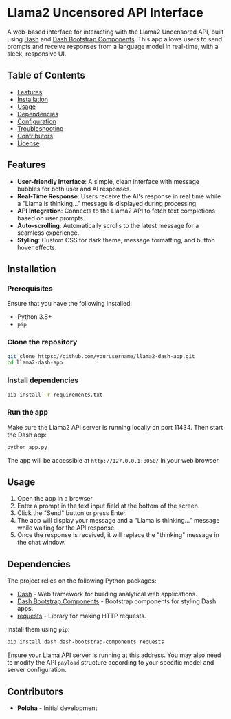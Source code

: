 
# Llama2 Uncensored API Interface

A web-based interface for interacting with the Llama2 Uncensored API, built using [Dash](https://plotly.com/dash/) and [Dash Bootstrap Components](https://dash-bootstrap-components.opensource.faculty.ai/). This app allows users to send prompts and receive responses from a language model in real-time, with a sleek, responsive UI.

## Table of Contents
- [Features](#features)
- [Installation](#installation)
- [Usage](#usage)
- [Dependencies](#dependencies)
- [Configuration](#configuration)
- [Troubleshooting](#troubleshooting)
- [Contributors](#contributors)
- [License](#license)

## Features
- **User-friendly Interface**: A simple, clean interface with message bubbles for both user and AI responses.
- **Real-Time Response**: Users receive the AI's response in real time while a "Llama is thinking..." message is displayed during processing.
- **API Integration**: Connects to the Llama2 API to fetch text completions based on user prompts.
- **Auto-scrolling**: Automatically scrolls to the latest message for a seamless experience.
- **Styling**: Custom CSS for dark theme, message formatting, and button hover effects.

## Installation

### Prerequisites
Ensure that you have the following installed:
- Python 3.8+
- `pip`

### Clone the repository
```bash
git clone https://github.com/yourusername/llama2-dash-app.git
cd llama2-dash-app
```

### Install dependencies
```bash
pip install -r requirements.txt
```

### Run the app
Make sure the Llama2 API server is running locally on port 11434. Then start the Dash app:
```bash
python app.py
```

The app will be accessible at `http://127.0.0.1:8050/` in your web browser.

## Usage
1. Open the app in a browser.
2. Enter a prompt in the text input field at the bottom of the screen.
3. Click the "Send" button or press Enter.
4. The app will display your message and a "Llama is thinking..." message while waiting for the API response.
5. Once the response is received, it will replace the "thinking" message in the chat window.

## Dependencies
The project relies on the following Python packages:
- [Dash](https://dash.plotly.com/) - Web framework for building analytical web applications.
- [Dash Bootstrap Components](https://dash-bootstrap-components.opensource.faculty.ai/) - Bootstrap components for styling Dash apps.
- [requests](https://docs.python-requests.org/en/latest/) - Library for making HTTP requests.

Install them using `pip`:
```bash
pip install dash dash-bootstrap-components requests
```

Ensure your Llama API server is running at this address. You may also need to modify the API `payload` structure according to your specific model and server configuration.

## Contributors
- **Poloha** - Initial development


